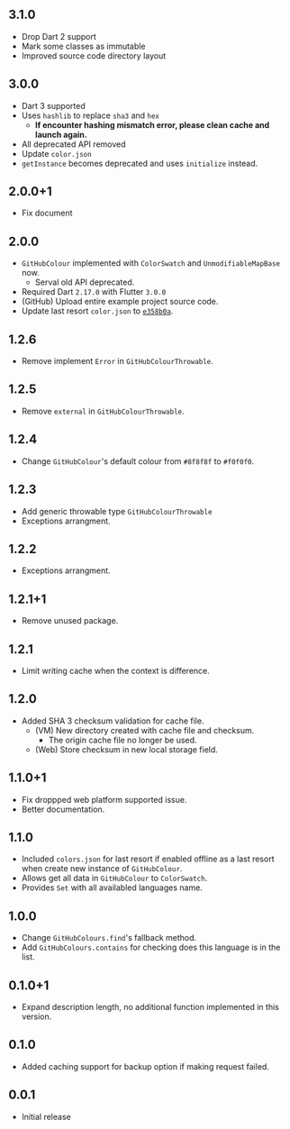 ## 3.1.0

* Drop Dart 2 support
* Mark some classes as immutable
* Improved source code directory layout

## 3.0.0

* Dart 3 supported
* Uses `hashlib` to replace `sha3` and `hex`
  * **If encounter hashing mismatch error, please clean cache and launch again.**
* All deprecated API removed
* Update `color.json`
* `getInstance` becomes deprecated and uses `initialize` instead.

## 2.0.0+1

* Fix document

## 2.0.0

* `GitHubColour` implemented with `ColorSwatch` and `UnmodifiableMapBase` now.
  * Serval old API deprecated.
* Required Dart `2.17.0` with Flutter `3.0.0`
* (GitHub) Upload entire example project source code.
* Update last resort `color.json` to [`e358b0a`](https://github.com/ozh/github-colors/commit/e358b0ac8ff6453d8d60b2fbe7b4ec7552dbafce).

## 1.2.6

* Remove implement `Error` in `GitHubColourThrowable`.

## 1.2.5

* Remove `external` in `GitHubColourThrowable`.

## 1.2.4

* Change `GitHubColour`'s default colour from `#8f8f8f` to `#f0f0f0`.

## 1.2.3

* Add generic throwable type `GitHubColourThrowable`
* Exceptions arrangment.

## 1.2.2

* Exceptions arrangment.

## 1.2.1+1

* Remove unused package.

## 1.2.1

* Limit writing cache when the context is difference.

## 1.2.0

* Added SHA 3 checksum validation for cache file.
  * (VM) New directory created with cache file and checksum.
    * The origin cache file no longer be used.
  * (Web) Store checksum in new local storage field.

## 1.1.0+1

* Fix droppped web platform supported issue.
* Better documentation.

## 1.1.0

* Included `colors.json` for last resort if enabled offline as a last resort when 
  create new instance of `GitHubColour`. 
* Allows get all data in `GitHubColour` to `ColorSwatch`.
* Provides `Set` with all availabled languages name.

## 1.0.0

* Change `GitHubColours.find`'s fallback method.
* Add `GitHubColours.contains` for checking does this language is in the list.

## 0.1.0+1

* Expand description length, no additional function implemented in this version.

## 0.1.0

* Added caching support for backup option if making request failed.

## 0.0.1

* Initial release
